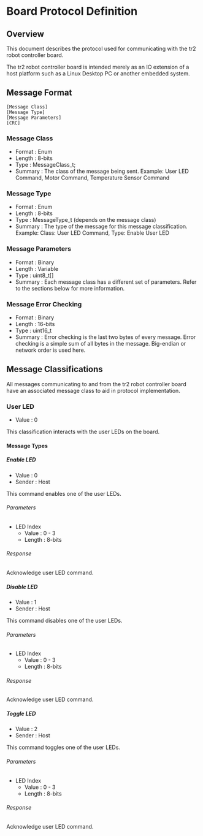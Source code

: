 # Board Protocol Definition

## Overview

This document describes the protocol used for communicating with the tr2 robot
controller board.

The tr2 robot controller board is intended merely as an IO extension of a host
platform such as a Linux Desktop PC or another embedded system.

## Message Format

    [Message Class]
    [Message Type]
    [Message Parameters]
    [CRC]

### Message Class

* Format  : Enum
* Length  : 8-bits
* Type    : MessageClass_t;
* Summary : The class of the message being sent. Example: User LED Command,
            Motor Command, Temperature Sensor Command

### Message Type

* Format  : Enum
* Length  : 8-bits
* Type    : MessageType_t (depends on the message class)
* Summary : The type of the message for this message classification. Example:
            Class: User LED Command, Type: Enable User LED

### Message Parameters

* Format  : Binary
* Length  : Variable
* Type    : uint8_t[]
* Summary : Each message class has a different set of parameters. Refer to the
            sections below for more information.

### Message Error Checking

* Format  : Binary
* Length  : 16-bits
* Type    : uint16_t
* Summary : Error checking is the last two bytes of every message. Error
            checking is a simple sum of all bytes in the message. Big-endian or
            network order is used here.

## Message Classifications

All messages communicating to and from the tr2 robot controller board have an
associated message class to aid in protocol implementation.

### User LED

* Value : 0

This classification interacts with the user LEDs on the board.

#### Message Types

##### Enable LED

* Value  : 0
* Sender : Host

This command enables one of the user LEDs.

###### Parameters

* LED Index
    * Value  : 0 - 3
    * Length : 8-bits

###### Response

Acknowledge user LED command.

##### Disable LED

* Value  : 1
* Sender : Host

This command disables one of the user LEDs.

###### Parameters

* LED Index
    * Value  : 0 - 3
    * Length : 8-bits

###### Response

Acknowledge user LED command.

##### Toggle LED

* Value  : 2
* Sender : Host

This command toggles one of the user LEDs.

###### Parameters

* LED Index
    * Value  : 0 - 3
    * Length : 8-bits

###### Response

Acknowledge user LED command.


